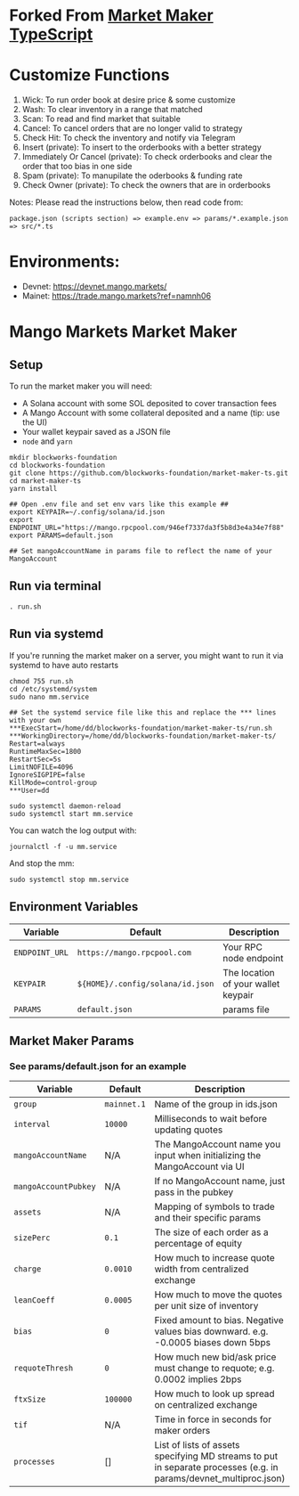 # Forked From [Market Maker TypeScript](https://github.com/blockworks-foundation/market-maker-ts)
# Customize Functions
1. Wick: To run order book at desire price & some customize
2. Wash: To clear inventory in a range that matched
3. Scan: To read and find market that suitable
4. Cancel: To cancel orders that are no longer valid to strategy
5. Check Hit: To check the inventory and notify via Telegram
6. Insert (private): To insert to the orderbooks with a better strategy
7. Immediately Or Cancel (private): To check orderbooks and clear the order that too bias in one side
8. Spam (private): To manupilate the oderbooks & funding rate
9. Check Owner (private): To check the owners that are in orderbooks

Notes: Please read the instructions below, then read code from:
```
package.json (scripts section) => example.env => params/*.example.json => src/*.ts
```

# Environments:
- Devnet: https://devnet.mango.markets/
- Mainet: https://trade.mango.markets?ref=namnh06


# Mango Markets Market Maker

## Setup
To run the market maker you will need:
* A Solana account with some SOL deposited to cover transaction fees
* A Mango Account with some collateral deposited and a name (tip: use the UI)
* Your wallet keypair saved as a JSON file
* `node` and `yarn`

```shell
mkdir blockworks-foundation
cd blockworks-foundation
git clone https://github.com/blockworks-foundation/market-maker-ts.git
cd market-maker-ts
yarn install

## Open .env file and set env vars like this example ##
export KEYPAIR=~/.config/solana/id.json
export ENDPOINT_URL="https://mango.rpcpool.com/946ef7337da3f5b8d3e4a34e7f88"
export PARAMS=default.json

## Set mangoAccountName in params file to reflect the name of your MangoAccount
```

## Run via terminal
```shell
. run.sh
```

## Run via systemd
If you're running the market maker on a server, you might want to run it via systemd to have auto restarts
```shell
chmod 755 run.sh
cd /etc/systemd/system
sudo nano mm.service

## Set the systemd service file like this and replace the *** lines with your own
***ExecStart=/home/dd/blockworks-foundation/market-maker-ts/run.sh
***WorkingDirectory=/home/dd/blockworks-foundation/market-maker-ts/
Restart=always
RuntimeMaxSec=1800
RestartSec=5s
LimitNOFILE=4096
IgnoreSIGPIPE=false
KillMode=control-group
***User=dd

sudo systemctl daemon-reload
sudo systemctl start mm.service
```

You can watch the log output with:
```shell
journalctl -f -u mm.service
```

And stop the mm:
```shell
sudo systemctl stop mm.service
```


## Environment Variables
| Variable       | Default                          | Description                         |
| -------------- | -------------------------------- | ----------------------------------- |
| `ENDPOINT_URL` | `https://mango.rpcpool.com`      | Your RPC node endpoint              |
| `KEYPAIR`      | `${HOME}/.config/solana/id.json` | The location of your wallet keypair |
| `PARAMS`       | `default.json`                   | params file                         |


## Market Maker Params
### See params/default.json for an example
| Variable             | Default     | Description                                                                                                        |
| -------------------- | ----------- | ------------------------------------------------------------------------------------------------------------------ |
| `group`              | `mainnet.1` | Name of the group in ids.json                                                                                      |
| `interval`           | `10000`     | Milliseconds to wait before updating quotes                                                                        |
| `mangoAccountName`   | N/A         | The MangoAccount name you input when initializing the MangoAccount via UI                                          |
| `mangoAccountPubkey` | N/A         | If no MangoAccount name, just pass in the pubkey                                                                   |
| `assets`             | N/A         | Mapping of symbols to trade and their specific params                                                              |
| `sizePerc`           | `0.1`       | The size of each order as a percentage of equity                                                                   |
| `charge`             | `0.0010`    | How much to increase quote width from centralized exchange                                                         |
| `leanCoeff`          | `0.0005`    | How much to move the quotes per unit size of inventory                                                             |
| `bias`               | `0`         | Fixed amount to bias. Negative values bias downward. e.g. -0.0005 biases down 5bps                                 |
| `requoteThresh`      | `0`         | How much new bid/ask price must change to requote; e.g. 0.0002 implies 2bps                                        |
| `ftxSize`            | `100000`    | How much to look up spread on centralized exchange                                                                 |
| `tif`                | N/A         | Time in force in seconds for maker orders                                                                          |
| `processes`          | []          | List of lists of assets specifying MD streams to put in separate processes (e.g. in params/devnet\_multiproc.json) |
